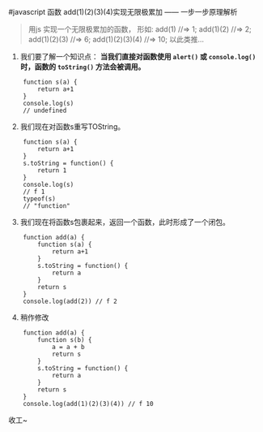 #javascript 函数 add(1)(2)(3)(4)实现无限极累加 —— 一步一步原理解析
>   用js 实现一个无限极累加的函数， 形如:
>   add(1) //=> 1; 
>   add(1)(2)  //=> 2; 
>   add(1)(2)(3) //=>  6; 
>   add(1)(2)(3)(4) //=> 10; 
>   以此类推...

1. 我们要了解一个知识点： **当我们直接对函数使用 `alert()` 或 `console.log()` 时，函数的 `toString()` 方法会被调用。**
```
    function s(a) {
		return a+1
	}
	console.log(s)
    // undefined
```
2. 我们现在对函数s重写TOString。
```
    function s(a) {
		return a+1
	}
    s.toString = function() {
        return 1
    }
	console.log(s)
    // f 1
    typeof(s)
    // "function"
```
3.  我们现在将函数s包裹起来，返回一个函数，此时形成了一个闭包。
```
    function add(a) {
        function s(a) {
		    return a+1
        }
        s.toString = function() {
            return a
        }
        return s
    }
    console.log(add(2)) // f 2
```
4.  稍作修改
```
    function add(a) {
        function s(b) {
            a = a + b
		    return s
        }
        s.toString = function() {
            return a
        }
        return s
    }
    console.log(add(1)(2)(3)(4)) // f 10
``` 
收工~